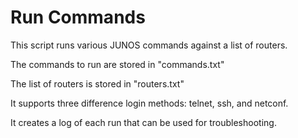 # Run Commands
This script runs various JUNOS commands against a list of routers.

The commands to run are stored in "commands.txt"

The list of routers is stored in "routers.txt"

It supports three difference login methods: telnet, ssh, and netconf.

It creates a log of each run that can be used for troubleshooting.
